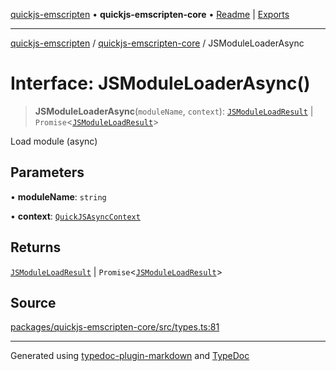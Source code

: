 [quickjs-emscripten](../../packages.md) • **quickjs-emscripten-core** • [Readme](../index.md) \| [Exports](../exports.md)

***

[quickjs-emscripten](../../packages.md) / [quickjs-emscripten-core](../exports.md) / JSModuleLoaderAsync

# Interface: JSModuleLoaderAsync()

> **JSModuleLoaderAsync**(`moduleName`, `context`): [`JSModuleLoadResult`](../exports.md#jsmoduleloadresult) \| `Promise`\<[`JSModuleLoadResult`](../exports.md#jsmoduleloadresult)\>

Load module (async)

## Parameters

• **moduleName**: `string`

• **context**: [`QuickJSAsyncContext`](../classes/QuickJSAsyncContext.md)

## Returns

[`JSModuleLoadResult`](../exports.md#jsmoduleloadresult) \| `Promise`\<[`JSModuleLoadResult`](../exports.md#jsmoduleloadresult)\>

## Source

[packages/quickjs-emscripten-core/src/types.ts:81](https://github.com/justjake/quickjs-emscripten/blob/main/packages/quickjs-emscripten-core/src/types.ts#L81)

***

Generated using [typedoc-plugin-markdown](https://www.npmjs.com/package/typedoc-plugin-markdown) and [TypeDoc](https://typedoc.org/)
